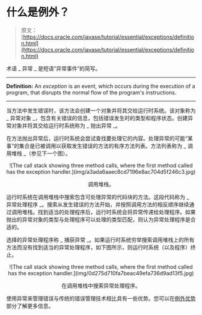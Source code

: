 # 什么是例外？

> 原文： [https://docs.oracle.com/javase/tutorial/essential/exceptions/definition.html](https://docs.oracle.com/javase/tutorial/essential/exceptions/definition.html)

术语 _ 异常 _ 是短语“异常事件”的简写。

* * *

**Definition:** An _exception_ is an event, which occurs during the execution of a program, that disrupts the normal flow of the program's instructions.

* * *

当方法中发生错误时，该方法会创建一个对象并将其交给运行时系统。该对象称为 _ 异常对象 _，包含有关错误的信息，包括错误发生时的类型和程序状态。创建异常对象并将其交给运行时系统称为 _ 抛出异常 _。

在方法抛出异常后，运行时系统会尝试查找要处理它的内容。处理异常的可能“某事”的集合是已被调用以获取发生错误的方法的有序方法列表。方法列表称为 _ 调用堆栈 _（参见下一个图）。

<center>![The call stack showing three method calls, where the first method called has the exception handler.](img/a3ada6aaec8cd7196e8ac704d5f246c3.jpg)

调用堆栈。

</center>

运行时系统在调用堆栈中搜索包含可处理异常的代码块的方法。这段代码称为 _ 异常处理程序 _。搜索从发生错误的方法开始，并按照调用方法的相反顺序继续通过调用堆栈。找到适当的处理程序后，运行时系统会将异常传递给处理程序。如果抛出的异常对象的类型与处理程序可以处理的类型匹配，则认为异常处理程序是合适的。

选择的异常处理程序称 _ 捕获异常 _。如果运行时系统穷举搜索调用堆栈上的所有方法而没有找到适当的异常处理程序，如下图所示，则运行时系统（以及程序）终止。

<center>![The call stack showing three method calls, where the first method called has the exception handler.](img/0d275d710fa7beac49efa736d9ad13f5.jpg)

在调用堆栈中搜索异常处理程序。

</center>

使用异常来管理错误与传统的错误管理技术相比具有一些优势。您可以在[例外优势](advantages.html)部分了解更多信息。